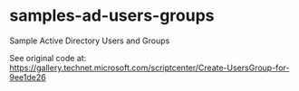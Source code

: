 # samples-ad-users-groups
Sample Active Directory Users and Groups

See original code at: https://gallery.technet.microsoft.com/scriptcenter/Create-UsersGroup-for-9ee1de26